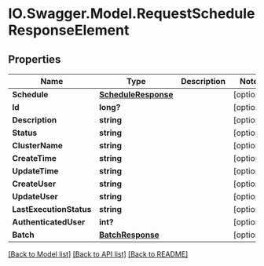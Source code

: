 # IO.Swagger.Model.RequestScheduleResponseElement
## Properties

Name | Type | Description | Notes
------------ | ------------- | ------------- | -------------
**Schedule** | [**ScheduleResponse**](ScheduleResponse.md) |  | [optional] 
**Id** | **long?** |  | [optional] 
**Description** | **string** |  | [optional] 
**Status** | **string** |  | [optional] 
**ClusterName** | **string** |  | [optional] 
**CreateTime** | **string** |  | [optional] 
**UpdateTime** | **string** |  | [optional] 
**CreateUser** | **string** |  | [optional] 
**UpdateUser** | **string** |  | [optional] 
**LastExecutionStatus** | **string** |  | [optional] 
**AuthenticatedUser** | **int?** |  | [optional] 
**Batch** | [**BatchResponse**](BatchResponse.md) |  | [optional] 

[[Back to Model list]](../README.md#documentation-for-models) [[Back to API list]](../README.md#documentation-for-api-endpoints) [[Back to README]](../README.md)

